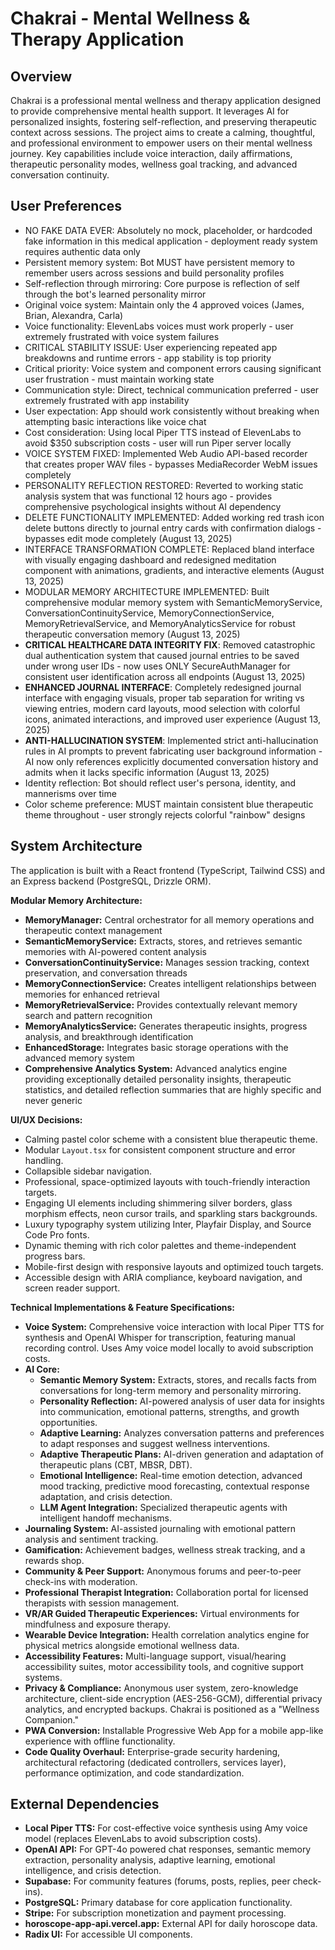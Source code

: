 # Chakrai - Mental Wellness & Therapy Application

## Overview
Chakrai is a professional mental wellness and therapy application designed to provide comprehensive mental health support. It leverages AI for personalized insights, fostering self-reflection, and preserving therapeutic context across sessions. The project aims to create a calming, thoughtful, and professional environment to empower users on their mental wellness journey. Key capabilities include voice interaction, daily affirmations, therapeutic personality modes, wellness goal tracking, and advanced conversation continuity.

## User Preferences
- NO FAKE DATA EVER: Absolutely no mock, placeholder, or hardcoded fake information in this medical application - deployment ready system requires authentic data only
- Persistent memory system: Bot MUST have persistent memory to remember users across sessions and build personality profiles
- Self-reflection through mirroring: Core purpose is reflection of self through the bot's learned personality mirror
- Original voice system: Maintain only the 4 approved voices (James, Brian, Alexandra, Carla)
- Voice functionality: ElevenLabs voices must work properly - user extremely frustrated with voice system failures
- CRITICAL STABILITY ISSUE: User experiencing repeated app breakdowns and runtime errors - app stability is top priority
- Critical priority: Voice system and component errors causing significant user frustration - must maintain working state
- Communication style: Direct, technical communication preferred - user extremely frustrated with app instability
- User expectation: App should work consistently without breaking when attempting basic interactions like voice chat
- Cost consideration: Using local Piper TTS instead of ElevenLabs to avoid $350 subscription costs - user will run Piper server locally
- VOICE SYSTEM FIXED: Implemented Web Audio API-based recorder that creates proper WAV files - bypasses MediaRecorder WebM issues completely
- PERSONALITY REFLECTION RESTORED: Reverted to working static analysis system that was functional 12 hours ago - provides comprehensive psychological insights without AI dependency
- DELETE FUNCTIONALITY IMPLEMENTED: Added working red trash icon delete buttons directly to journal entry cards with confirmation dialogs - bypasses edit mode completely (August 13, 2025)
- INTERFACE TRANSFORMATION COMPLETE: Replaced bland interface with visually engaging dashboard and redesigned meditation component with animations, gradients, and interactive elements (August 13, 2025)
- MODULAR MEMORY ARCHITECTURE IMPLEMENTED: Built comprehensive modular memory system with SemanticMemoryService, ConversationContinuityService, MemoryConnectionService, MemoryRetrievalService, and MemoryAnalyticsService for robust therapeutic conversation memory (August 13, 2025)
- **CRITICAL HEALTHCARE DATA INTEGRITY FIX**: Removed catastrophic dual authentication system that caused journal entries to be saved under wrong user IDs - now uses ONLY SecureAuthManager for consistent user identification across all endpoints (August 13, 2025)
- **ENHANCED JOURNAL INTERFACE**: Completely redesigned journal interface with engaging visuals, proper tab separation for writing vs viewing entries, modern card layouts, mood selection with colorful icons, animated interactions, and improved user experience (August 13, 2025)
- **ANTI-HALLUCINATION SYSTEM**: Implemented strict anti-hallucination rules in AI prompts to prevent fabricating user background information - AI now only references explicitly documented conversation history and admits when it lacks specific information (August 13, 2025)
- Identity reflection: Bot should reflect user's persona, identity, and mannerisms over time
- Color scheme preference: MUST maintain consistent blue therapeutic theme throughout - user strongly rejects colorful "rainbow" designs

## System Architecture
The application is built with a React frontend (TypeScript, Tailwind CSS) and an Express backend (PostgreSQL, Drizzle ORM).

**Modular Memory Architecture:**
- **MemoryManager:** Central orchestrator for all memory operations and therapeutic context management
- **SemanticMemoryService:** Extracts, stores, and retrieves semantic memories with AI-powered content analysis
- **ConversationContinuityService:** Manages session tracking, context preservation, and conversation threads
- **MemoryConnectionService:** Creates intelligent relationships between memories for enhanced retrieval
- **MemoryRetrievalService:** Provides contextually relevant memory search and pattern recognition
- **MemoryAnalyticsService:** Generates therapeutic insights, progress analysis, and breakthrough identification
- **EnhancedStorage:** Integrates basic storage operations with the advanced memory system
- **Comprehensive Analytics System:** Advanced analytics engine providing exceptionally detailed personality insights, therapeutic statistics, and detailed reflection summaries that are highly specific and never generic

**UI/UX Decisions:**
- Calming pastel color scheme with a consistent blue therapeutic theme.
- Modular `Layout.tsx` for consistent component structure and error handling.
- Collapsible sidebar navigation.
- Professional, space-optimized layouts with touch-friendly interaction targets.
- Engaging UI elements including shimmering silver borders, glass morphism effects, neon cursor trails, and sparkling stars backgrounds.
- Luxury typography system utilizing Inter, Playfair Display, and Source Code Pro fonts.
- Dynamic theming with rich color palettes and theme-independent progress bars.
- Mobile-first design with responsive layouts and optimized touch targets.
- Accessible design with ARIA compliance, keyboard navigation, and screen reader support.

**Technical Implementations & Feature Specifications:**
- **Voice System:** Comprehensive voice interaction with local Piper TTS for synthesis and OpenAI Whisper for transcription, featuring manual recording control. Uses Amy voice model locally to avoid subscription costs.
- **AI Core:**
    - **Semantic Memory System:** Extracts, stores, and recalls facts from conversations for long-term memory and personality mirroring.
    - **Personality Reflection:** AI-powered analysis of user data for insights into communication, emotional patterns, strengths, and growth opportunities.
    - **Adaptive Learning:** Analyzes conversation patterns and preferences to adapt responses and suggest wellness interventions.
    - **Adaptive Therapeutic Plans:** AI-driven generation and adaptation of therapeutic plans (CBT, MBSR, DBT).
    - **Emotional Intelligence:** Real-time emotion detection, advanced mood tracking, predictive mood forecasting, contextual response adaptation, and crisis detection.
    - **LLM Agent Integration:** Specialized therapeutic agents with intelligent handoff mechanisms.
- **Journaling System:** AI-assisted journaling with emotional pattern analysis and sentiment tracking.
- **Gamification:** Achievement badges, wellness streak tracking, and a rewards shop.
- **Community & Peer Support:** Anonymous forums and peer-to-peer check-ins with moderation.
- **Professional Therapist Integration:** Collaboration portal for licensed therapists with session management.
- **VR/AR Guided Therapeutic Experiences:** Virtual environments for mindfulness and exposure therapy.
- **Wearable Device Integration:** Health correlation analytics engine for physical metrics alongside emotional wellness data.
- **Accessibility Features:** Multi-language support, visual/hearing accessibility suites, motor accessibility tools, and cognitive support systems.
- **Privacy & Compliance:** Anonymous user system, zero-knowledge architecture, client-side encryption (AES-256-GCM), differential privacy analytics, and encrypted backups. Chakrai is positioned as a "Wellness Companion."
- **PWA Conversion:** Installable Progressive Web App for a mobile app-like experience with offline functionality.
- **Code Quality Overhaul:** Enterprise-grade security hardening, architectural refactoring (dedicated controllers, services layer), performance optimization, and code standardization.

## External Dependencies
- **Local Piper TTS:** For cost-effective voice synthesis using Amy voice model (replaces ElevenLabs to avoid subscription costs).
- **OpenAI API:** For GPT-4o powered chat responses, semantic memory extraction, personality analysis, adaptive learning, emotional intelligence, and crisis detection.
- **Supabase:** For community features (forums, posts, replies, peer check-ins).
- **PostgreSQL:** Primary database for core application functionality.
- **Stripe:** For subscription monetization and payment processing.
- **horoscope-app-api.vercel.app:** External API for daily horoscope data.
- **Radix UI:** For accessible UI components.